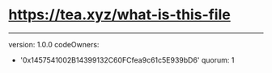 # https://tea.xyz/what-is-this-file
---
version: 1.0.0
codeOwners:
  - '0x1457541002B14399132C60FCfea9c61c5E939bD6'
quorum: 1

